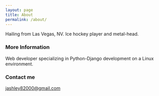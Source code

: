 ```yaml
---
layout: page
title: About
permalink: /about/
---
```


Hailing from Las Vegas, NV. Ice hockey player and metal-head. 

### More Information

Web developer specializing in Python-Django development on a Linux environment.

### Contact me

[jashley82000@gmail.com](mailto:jashley82000@gmail.com)
